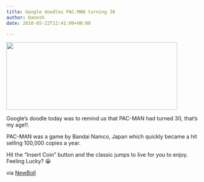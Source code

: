 ```yaml
---
title: Google doodles PAC-MAN turning 30
author: Danesh
date: 2010-05-22T12:41:09+00:00

---
```

<img loading="lazy" class="alignnone size-medium wp-image-2139" title="www.google.com-PAC-MAM-30" src="/wp-content/uploads/2010/05/www.google.com-PAC-MAM-30-450x179.png" alt="" width="450" height="179" srcset="/wp-content/uploads/2010/05/www.google.com-PAC-MAM-30-450x179.png 450w, /wp-content/uploads/2010/05/www.google.com-PAC-MAM-30.png 611w" sizes="(max-width: 450px) 100vw, 450px" />

Google&#8217;s doodle today was to remind us that PAC-MAN had turned 30, that&#8217;s my age!!.

PAC-MAN was a game by Bandai Namco, Japan which quickly became a hit selling 100,000 copies a year.

Hit the &#8220;Insert Coin&#8221; button and the classic jumps to live for you to enjoy. Feeling Lucky? 😀

via [NewBoll][1]

 [1]: http://www.newsboll.com/google-doodles-pac-man%E2%80%8E-pac-man-30th-anniversary-paly-on-google-free-1604.htm